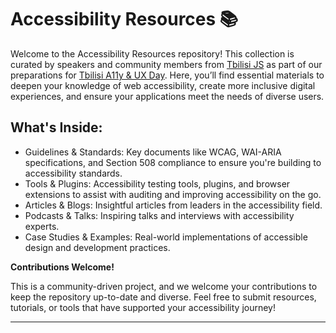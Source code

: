 # Accessibility Resources 📚

Welcome to the Accessibility Resources repository!
This collection is curated by speakers and community members from [Tbilisi JS](https://t.me/tbilisi_js_chat) as part of our preparations for [Tbilisi A11y & UX Day](https://t.me/tbilisi_js_chat/11974). Here, you’ll find essential materials to deepen your knowledge of web accessibility, create more inclusive digital experiences, and ensure your applications meet the needs of diverse users.

## What's Inside:

- Guidelines & Standards: Key documents like WCAG, WAI-ARIA specifications, and Section 508 compliance to ensure you're building to accessibility standards.
- Tools & Plugins: Accessibility testing tools, plugins, and browser extensions to assist with auditing and improving accessibility on the go.
- Articles & Blogs: Insightful articles from leaders in the accessibility field.
- Podcasts & Talks: Inspiring talks and interviews with accessibility experts.
- Case Studies & Examples: Real-world implementations of accessible design and development practices.

**Contributions Welcome!**

This is a community-driven project, and we welcome your contributions to keep the repository up-to-date and diverse. Feel free to submit resources, tutorials, or tools that have supported your accessibility journey!

---

